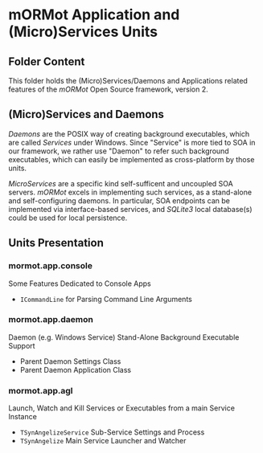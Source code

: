 # mORMot Application and (Micro)Services Units

## Folder Content

This folder holds the (Micro)Services/Daemons and Applications related features of the *mORMot* Open Source framework, version 2.

## (Micro)Services and Daemons

*Daemons* are the POSIX way of creating background executables, which are called 
*Services* under Windows. Since "Service" is more tied to SOA in our framework, we rather use "Daemon" to refer such background executables, which can easily be implemented as cross-platform by those units.

*MicroServices* are a specific kind self-sufficent and uncoupled SOA servers. *mORMot* excels in implementing such services, as a stand-alone and self-configuring daemons. In particular, SOA endpoints can be implemented via interface-based services, and *SQLite3* local database(s) could be used for local persistence.

## Units Presentation

### mormot.app.console

Some Features Dedicated to Console Apps
- `ICommandLine` for Parsing Command Line Arguments

### mormot.app.daemon

Daemon (e.g. Windows Service) Stand-Alone Background Executable Support
- Parent Daemon Settings Class
- Parent Daemon Application Class

### mormot.app.agl

Launch, Watch and Kill Services or Executables from a main Service Instance
- `TSynAngelizeService` Sub-Service Settings and Process
- `TSynAngelize` Main Service Launcher and Watcher

